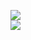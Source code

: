 [![](https://img.shields.io/badge/Made%20With-Github%20Spray-lightgrey.svg?style=for-the-badge&logo=github)](https://github.com/Annihil/github-spray#30265)  
[![](https://i.imgur.com/2DrTn0Z.gif)](https://github.com/Annihil/github-spray)